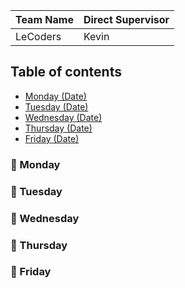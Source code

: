 

| Team Name | Direct Supervisor | 
|--------|--------|
| LeCoders| Kevin |

## Table of contents
- [Monday (Date)](#monday-date)
- [Tuesday (Date)](#tuesday-date)
- [Wednesday (Date)](#wednesday-date)
- [Thursday (Date)](#thursday-date)
- [Friday (Date)](#friday-date)

### :date: Monday <Date>

### :date: Tuesday <Date>

### :date: Wednesday <Date>

### :date: Thursday <Date>

### :date: Friday <Date>

